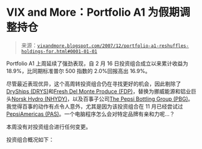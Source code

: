 <!--yml

category: 未分类

date: 2024-05-18 18:50:00

-->

# VIX and More：Portfolio A1 为假期调整持仓

> 来源：[`vixandmore.blogspot.com/2007/12/portfolio-a1-reshuffles-holdings-for.html#0001-01-01`](http://vixandmore.blogspot.com/2007/12/portfolio-a1-reshuffles-holdings-for.html#0001-01-01)

Portfolio A1 上周延续了强劲表现，自 2 月 16 日投资组合成立以来累计收益为 18.9%，比同期标准普尔 500 指数的 2.0%回报高出 16.9%。

尽管最近表现优异，这个高周转投资组合仍在寻找更好的机会，因此剔除了[DryShips (DRYS)](http://finance.google.com/finance?q=drys)和[Fresh Del Monte Produce (FDP)](http://finance.google.com/finance?q=fdp)，替换为挪威能源和铝业巨头[Norsk Hydro (NHYDY)](http://finance.google.com/finance?q=nhydy)，以及百事子公司[The Pepsi Bottling Group (PBG)](http://finance.google.com/finance?q=pbg)。我觉得百事的动作有点令人意外，尤其是因为该投资组合在 11 月已经尝试过[PepsiAmericas (PAS)](http://finance.google.com/finance?q=pas)。一个电脑程序怎么会对特定品牌有亲和力呢…？

本周没有对投资组合进行任何变更。

投资组合概况如下：
